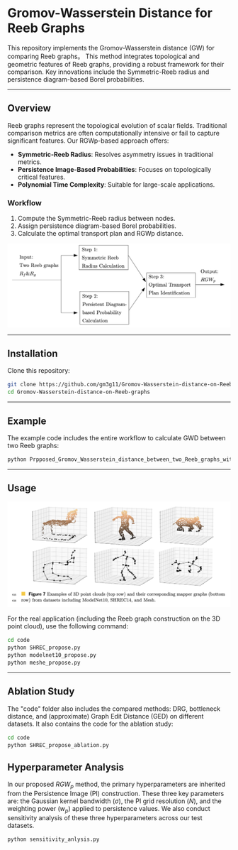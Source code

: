 # Gromov-Wasserstein Distance for Reeb Graphs

This repository implements the Gromov-Wasserstein distance (GW) for comparing Reeb graphs。 This method integrates topological and geometric features of Reeb graphs, providing a robust framework for their comparison. Key innovations include the Symmetric-Reeb radius and persistence diagram-based Borel probabilities.

---

## Overview

Reeb graphs represent the topological evolution of scalar fields. Traditional comparison metrics are often computationally intensive or fail to capture significant features. Our RGWp-based approach offers:

- **Symmetric-Reeb Radius**: Resolves asymmetry issues in traditional metrics.
- **Persistence Image-Based Probabilities**: Focuses on topologically critical features.
- **Polynomial Time Complexity**: Suitable for large-scale applications.

### Workflow

1. Compute the Symmetric-Reeb radius between nodes.
2. Assign persistence diagram-based Borel probabilities.
3. Calculate the optimal transport plan and RGWp distance.

![Workflow Diagram](./workflow.png)

---

## Installation
Clone this repository:
   ```bash
   git clone https://github.com/gm3g11/Gromov-Wasserstein-distance-on-Reeb-graphs.git
   cd Gromov-Wasserstein-distance-on-Reeb-graphs
   ```
---

## Example

The example code includes the entire workflow to calculate GWD between two Reeb graphs:
```bash
python Prpposed_Gromov_Wasserstein_distance_between_two_Reeb_graphs_with_Persistent_Image.ipynb
```
---

## Usage
![Reeb graph on the 3D point cloud](./Reeb_graph_point_cloud.png)


For the real application (including the Reeb graph construction on the 3D point cloud), use the following command:
   ```bash
   cd code
   python SHREC_propose.py
   python modelnet10_propose.py
   python meshe_propose.py
   ```
---

## Ablation Study
The "code" folder also includes the compared methods: DRG, bottleneck distance, and (approximate) Graph Edit Distance (GED) on different datasets. It also contains the code for the ablation study:
```bash
cd code
python SHREC_propose_ablation.py
```

## Hyperparameter Analysis
In our proposed $RGW_p$ method, the primary hyperparameters are inherited from the Persistence Image (PI) construction. These three key parameters are: the Gaussian kernel bandwidth ($\sigma$), the PI grid resolution ($N$), and the weighting power ($w_p$) applied to persistence values. We also conduct sensitivity analysis of these three hyperparameters across our test datasets.
```bash
python sensitivity_anlysis.py
```




